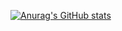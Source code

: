 [![Anurag's GitHub stats](https://vercel.com/api/toolbar/link/github-readme-stats-alpha-jet-32.vercel.app?via=project-dashboard-alias-list&p=1&page=/)](https://github.com/ErnestoHof)

<!-- [![willianrod's wakatime stats](https://vercel.com/api/toolbar/link/github-readme-stats-alpha-jet-32.vercel.app?via=project-dashboard-alias-list&p=1&page=/)](https://wakatime.com/@ErnestoHof) -->

<!--
**ErnestoHof/ErnestoHof** is a ✨ _special_ ✨ repository because its `README.md` (this file) appears on your GitHub profile.

Here are some ideas to get you started:

- 🔭 I’m currently working on ...
- 🌱 I’m currently learning ...
- 👯 I’m looking to collaborate on ...
- 🤔 I’m looking for help with ...
- 💬 Ask me about ...
- 📫 How to reach me: ...
- 😄 Pronouns: ...
- ⚡ Fun fact: ...
-->
